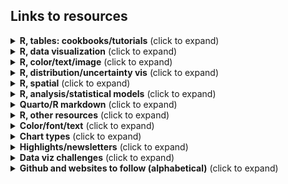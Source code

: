 ## Links to resources

<details>
  <summary><b>R, tables: cookbooks/tutorials</b> (click to expand)</summary>

<!-- toc -->

* [RStudio Community Table Gallery](https://www.rstudio.com/blog/rstudio-community-table-gallery/): lots of tables with #rstats code 
* [Winners of the 2022 Table Contest](https://posit.co/blog/winners-of-the-2022-table-contest/) post by Rich Iannone and Curtis Kephart
* [{gt}](https://gt.rstudio.com/), [{gtExtras}](https://jthomasmock.github.io/gtExtras/) packages
  * [Making Beautiful Tables with {gt}](https://www.youtube.com/watch?v=z0UGmMOxl-c) video by Richard Iannone, RStudio
  * [{gt} Intendo Game Data Project Walkthrough](https://www.youtube.com/watch?v=aPRVzk9pvno) video by Richard Iannone, RStudio
  * {gt} tables ([1](https://twitter.com/thomas_mock/status/1478485656552812549), [2](https://twitter.com/thomas_mock/status/1454213303065096200), [3](https://twitter.com/thomas_mock/status/1440352188102942721), [4](https://twitter.com/thomas_mock/status/1437792802495139852), [5](https://twitter.com/thomas_mock/status/1442541043019390982)) by Thomas Mock
  * {gt} tables using #TidyTuesday data | RStudio: [Digital Publications](https://twitter.com/riannone/status/1511387252903010305), [Crosswords](https://twitter.com/rstudio/status/1529138398849810432), [Eurovision](https://twitter.com/kierisi/status/1534204134215548928) by [Jesse Mostipak](https://twitter.com/kierisi/status/1512798946778886144) and Richard Iannone
  * [3MW (Spice up your tables)](https://alberts-newsletter.beehiiv.com/p/3mw-spice-up-tables), [3MW (Images, Icons and ggplots in tables)](https://alberts-newsletter.beehiiv.com/p/3mw-images-icons-ggplot-tables), [3MW (Arranging {gt} tables)](https://alberts-newsletter.beehiiv.com/p/arranging-gt-tables) and background color gradient [code](https://twitter.com/rappa753/status/1585345561980387328) by Albert Rapp
  * [Creating beautiful tables in R with {gt}](https://gt.albert-rapp.de/) book by Albert Rapp 
  * [Embedding custom HTML in gt tables](https://themockup.blog/posts/2020-10-31-embedding-custom-features-in-gt-tables/) by Tom Mock
  * [Getting started with {gt} tables](https://nrennie.rbind.io/blog/2022-04-21-getting-started-with-gt-tables/) by Nicola Rennie
  * [Riding tables with {gt} and {gtExtras} tutorial](https://bjnnowak.netlify.app/2021/10/04/r-beautiful-tables-with-gt-and-gtextras/) by Benjamin Nowak 
  *  RStudio table contest tutorial from [Kaustav Sen (2020)](https://rpubs.com/kaustav/table_contest_2020), [Jack Davison (2021)](https://rpubs.com/JackDavison/gt-openair) 
  * [The grammar of tables in python (pandas) and R (gt)](https://karbartolome.quarto.pub/the-grammar-of-tables/) by Karina Bartolomé 
* [{reactable}](https://glin.github.io/reactable/), [{reactablefmtr}](https://kcuilla.github.io/reactablefmtr/) packages
    * [{reactablefmtr} cookbook](https://kcuilla.github.io/reactablefmtr/articles/reactablefmtr_cookbook.html) by Kyle Cuilla
    * Data viz recreation ([1](https://twitter.com/kc_analytics/status/1563594941665665029), [2](https://twitter.com/kc_analytics/status/1564248716323725315)) using {reactablefmtr} by Kyle Cuilla
    * #TidyTuesday tables ([1](https://twitter.com/schmid_07/status/1480915022041788418), [2](https://twitter.com/schmid_07/status/1488596892242124800)) by Bill Schmid
    * #TidyTuesday Axios Harris Poll [table](https://twitter.com/geokaramanis/status/1532662340826583040) by Georgios Karamanis
    * [Using reactable in #TidyTuesday CHAT dataset - World Energy Production](https://jvelezmagic.com/blog/2022-07-23-tidituesday-2022-29/) by Jesús Vélez Santiago
    * [U.S. Gas Prices Visualized](https://github.com/kcuilla/USgasprices) by Kyle Cuilla ([Twitter thread on tables in tooltip](https://twitter.com/kc_analytics/status/1572261687419445248))
* [How to Make Beautiful Tables in R](https://rfortherestofus.com/2019/11/how-to-make-beautiful-tables-in-r/) by David Keyes 
* [Table built in {ggplot2}](https://twitter.com/tanya_shapiro/status/1571891744844972032), [ggplot part 2: sparklines](https://twitter.com/tanya_shapiro/status/1584616721251725312) and [#TidyTuesday FIFA World Cup table](https://twitter.com/tanya_shapiro/status/1598387029171228674) by Tanya Shapiro
  * [Recreation](https://twitter.com/rappa753/status/1586395447714717696/photo/1) of [Tanya Shapiro's ggplot table](https://twitter.com/tanya_shapiro/status/1584616721251725312) in {gt} by Albert Rapp 
* [Interactive Tooltip Tables](https://twitter.com/kc_analytics/status/1576256004638941185): how to add {gt}/{gtExtras} and {kableExtra} tables to {ggiraph} tooltips by Kyle Cuilla   

<!-- toc -->
 
<!-- tocstop -->
   
</details>      
    
<details>
  <summary><b>R, data visualization</b> (click to expand)</summary>

<!-- toc --> 
* Collection/list   
   * [R for Data Science (2e)](https://r4ds.hadley.nz/) written by Hadley Wickham, Mine Çetinkaya-Rundel, and Garrett Grolemund
   * [{ggplot2} extensions](https://exts.ggplot2.tidyverse.org/gallery/)  
   * [Awesome ggplot2](https://github.com/erikgahner/awesome-ggplot2) A curated list of awesome ggplot2 tutorials, packages.. by Erik Gahner Larsen @erikgahner
   * [Graphic Design with #ggplot2](https://twitter.com/CedScherer/status/1559989331644882944) and [Collection of ggplot2 tutorials](https://twitter.com/CedScherer/status/1441126976870252548?s=20) by Cédric Scherer
   * List of R resources [thread](https://twitter.com/rappa753/status/1623713353754644480) by Albert Rapp 
   * [The R Graph Gallery](https://r-graph-gallery.com/) and [dataviz-inspiration.com](https://www.dataviz-inspiration.com/) by Yan Holtz ([introductory thread](https://twitter.com/R_Graph_Gallery/status/1610265460469006337) and [resources thread](https://twitter.com/R_Graph_Gallery/status/1613201849590366212))
   * [@WeAreRLadies](https://twitter.com/WeAreRLadies)'s [Tips/ideas/analysis](https://github.com/emitanaka/wearerladies) 
   * [@WeAreRLadies](https://twitter.com/WeAreRLadies): data visualisations and "enhanced" reproducible outputs posts [Day 1](https://twitter.com/WeAreRLadies/status/1597355466329292800), [Day 2](https://twitter.com/WeAreRLadies/status/1597692873612328968), [Day 3](https://twitter.com/WeAreRLadies/status/1598087858644025345), [Day 4](https://twitter.com/WeAreRLadies/status/1598442597630021634), [Day 5](https://twitter.com/WeAreRLadies/status/1598695390580248576) and [Day 6](https://twitter.com/WeAreRLadies/status/1599095497196707841) by Cara Thompson 
  * [Anything Is Plotsible](https://github.com/tashapiro/anything-is-plotsible) materials and resources by Tanya Shapiro and R-Ladies Abuja
* Tutorials/tips       
   * [A Quick How-To On Labelling Bar Graphs In Ggplot2](https://www.cedricscherer.com/2021/07/05/a-quick-how-to-on-labelling-bar-graphs-in-ggplot2/) by Cédric Scherer   
   * [Art from code](https://art-from-code.netlify.app/) by Danielle Navarro, generative art workshop notes from #RStudioConf2022 
   * [Bullet Chart Variants in R](https://themockup.blog/posts/2020-11-29-bullet-chart-variants-in-r/index.html#create-a-legend) by Thomas Mock 
   * [Bullet chart in ggplot](https://twitter.com/tanya_shapiro/status/1628804725675069440) by Tanya Shapiro
   * [Connected scatterplot with two corresponding line charts](https://twitter.com/rappa753/status/1616512082954039296) code by Albert Rapp
   * [Cool Word Clouds in R](https://spencerschien.info/post/data_viz_how_to/dense_word_clouds/) by Spencer Schien
   * [Create an Extended Dumbbell Plot in R with ggplot2](https://toebr.github.io/ggplot2_extended_dumbbell_plot_tutorial/) by Tobias Stalder
   * [Create an interactive graph with the {ggiraph} package](https://bjnnowak.netlify.app/2022/01/07/r-who-grows-what/) by Benjamin Nowak  
   * [Creating and using custom ggplot2 themes](https://themockup.blog/posts/2020-12-26-creating-and-using-custom-ggplot2-themes/) by Thomas Mock
   * [Creating flowcharts with {ggplot2}](https://nrennie.rbind.io/blog/2022-06-06-creating-flowcharts-with-ggplot2/) by Nicola Rennie
   * [Creating interactive visualizations with {ggiraph} (with or without Shiny)](https://albert-rapp.de/posts/ggplot2-tips/17_ggiraph/17_ggiraph.html) by Albert Rapp 
   * [Creating “Super” Radar Plots with ggplot2](https://rpubs.com/tshapiro/super-radar-plots) by Tanya Shapiro 
   * [Curvy arrows in #Rstats plots](https://twitter.com/jschwabish/status/1613175754728022017) thread by Jon Schwabish
   * [Designing #TidyTuesday visualisations for mobile (with Quarto)](https://nrennie.rbind.io/blog/2022-08-16-designing-tidytuesday-visualisations-for-mobile-with-quarto/) by Nicola Rennie 
   * [Easily create sector and series of circles charts using Cartesian coordinates and ggplot2 with {ggtricks}](https://www.abdoulblog.com/posts/2023-05-31_ggtricks-intro/) by Abdoul ISSA BIDA
   * [Efficiency and Consistency: Automate Subset Graphics with ggplot2 and purrr](https://www.cedricscherer.com/2023/07/05/efficiency-and-consistency-automate-subset-graphics-with-ggplot2-and-purrr/) by Cédric Scherer
   * (Even More) Exciting Data Visualizations with ggplot2 Extensions [Slides](https://z3tt.github.io/exciting-extensions/slides.html#/title-slide) by Cédric Scherer
   * [Exploring other ggplot2 geoms](https://ivelasq.rbind.io/blog/other-geoms/) by Isabella Velásquez
   * [ggplot Wizardry Hands-On](https://www.google.com/search?q=ggplot+wizardry&oq=ggplot+wizar&aqs=chrome.1.69i57j0i512.3869j0j4&sourceid=chrome&ie=UTF-8) by Cédric Scherer     
   * [Horror Movies](https://github.com/tashapiro/horror-movies) ggplot2 workshop by Tanya Shapiro ([tweet](https://twitter.com/tanya_shapiro/status/1580638749687676930))
   * [How to recreate Pew opinion graphs with ggplot2 in R](https://rforpoliticalscience.com/2022/06/02/recreate-pew-opinion-graphs-with-ggplot-in-r/) by R for Political Science 
   * [Increasing the Flexibility and Robustness of Plots in ggplot2](https://meghan.rbind.io/blog/plot-robustness/) by Meghan Hall
   * [Jazz up your ggplots!](https://waterdata.usgs.gov/blog/ggplot-jazz/) by USGS Data Science 
   * [Line chart with small multiple](https://r-graph-gallery.com/web-line-chart-small-multiple-all-group-greyed-out.html) by Gilbert Fontana on R Graph Gallery
   * [My favorite ggplot2 packages with examples](https://jkunst.com/blog/posts/2023-07-10-my-favorite-ggplot2-packages-with-examples/#ggfittext) by Joshua Kunst Fuentes
   * [Ordering fill colour and removing white space](https://twitter.com/cararthompson/status/1600852528056471554) in waffle::geom_waffle by Cara Thompson
   * [Storytelling in ggplot using rounded rectangles](https://albert-rapp.de/posts/ggplot2-tips/11_rounded_rectangles/11_rounded_rectangles.html) by Albert Rapp 
   * [Variations on a ggtheme: Applying a unifying aesthetic to your plots](https://www.cararthompson.com/talks/nhsr2022-ggplot-themes/) by Cara Thompson
* Facets/legends/axes
  * [Aligning Your Axes](https://rfortherestofus.com/2022/07/align-axes/) by Cara Thompson 
  * [Combining inset plots with facets using ggplot](https://clarewest.github.io/blog/post/2019-08-27-combining-inset-plots-with-facets-using-ggplot/) by Clare West
  * [coord_cartesian() with a combination of ylim and clip = "off"](https://twitter.com/_ansgar/status/1573599564258545664) by Ansgar Wolsing @_ansgar 
  * [Customize the axis scales for individual ggplot facets](https://genchanghsu.github.io/ggGallery/posts/2021-09-11-post-7-customize-the-axis-scales-for-individual-facets/) by Gen-Chang Hsu 
  * [Expansion for discrete scale](https://github.com/ch-bu/ggplot2-fundamentals/blob/main/cheatsheets/09_ggplot2_fundamentals_cheatsheet_expansion_discrete.pdf) by Christian Burkhart  
  * [Hybrid map: Chloropleth X Time series](https://bjnnowak.netlify.app/2021/09/28/r-hybrid-map-chlorpleth-x-time-series/) by Benjamin Nowak 
  * [Reordering and facetting for ggplot2](https://juliasilge.com/blog/reorder-within/) using reorder_within() by Julia Silge
  * Facets with connecting lines [graphic](https://twitter.com/issa_madjid/status/1577401265050353666/photo/1) by Abdoul Madjid
  * [Changing Glyph in legend in ggplot2](https://www.emilhvitfeldt.com/post/changing-glyph-in-ggplot2/) by Emil Hvitfeldt
  * @FilmicAesthetic's [Collection of ggplot2 legend key shapes](https://twitter.com/FilmicAesthetic/status/1537535639100567555)
  * [Long color bar](https://twitter.com/rappa753/status/1610667515381702657) legend in ggplot2 by Albert Rapp
* Recreations
  * [Recreate - Sankey flow chart](https://www.emilhvitfeldt.com/post/2018-03-20-recreate-sankey-flow-chart/) by Emil Hvitfeldt
  * [Recreating the New York Times COVID-19 Spiral Graph](https://bydata.github.io/nyt-corona-spiral-chart/) by Ansgar Wolsing
  * [Starting 2022 Off With A Fairly Complex {ggplot2} Recreation Plot](https://rud.is/b/2022/01/04/starting-2022-off-with-a-fairly-complex-ggplot2-recreation-plot/) by Bob Rudis
  * [NYTimes map recreation](https://twitter.com/tanya_shapiro/status/1546520567980892160) by Tanya Shapiro
  * [Leo line chart](https://twitter.com/tanya_shapiro/status/1565029412428562433) by Tanya Shapiro
  * [Leo line chart with gradient](https://twitter.com/kustav_sen/status/1565256414381355008) by Kaustav Sen
  * [The Economist's lollipop chart in ggplot](https://twitter.com/tanya_shapiro/status/1634214864435462146) by Tanya Shapiro
  * [Creating a cracked egg plot using {ggplot2} in R](https://nrennie.rbind.io/blog/cracked-egg-plot-ggplot2/) by Nicola Rennie
 <!-- toc -->
 
<!-- tocstop -->
</details> 

<details>
  <summary><b>R, color/text/image</b> (click to expand)</summary>

<!-- toc --> 
* Color
  * [Beautifully Annotated: Enhancing your ggplots with Text](https://www.cararthompson.com/talks/rl-cambridge-beautifully-annotated/) by Cara Thompson and R-Ladies Cambridge
  * [Center continuous palettes in ggplot2](https://www.emilhvitfeldt.com/post/2019-05-21-center-continuous-palettes-in-ggplot2/) by Emil Hvitfeldt
  * [Comprehensive list of color palettes in r](https://github.com/EmilHvitfeldt/r-color-palettes) by Emil Hvitfeldt
  * [Custom colour palettes for {ggplot2}](https://www.jumpingrivers.com/blog/custom-colour-palettes-for-ggplot2/) by Nicola Rennie
  * [Custom colour scales for {ggplot2}](https://nrennie.rbind.io/talks/rladies-cambridge-ggplot2-colours/) slides by Nicola Rennie in RLadies
  * [How to use multiple colour scales in ggplot with {ggnewscale}](https://gradientdescending.com/how-to-use-multiple-color-scales-in-ggplot-with-ggnewscale/) by Dan Oehm
  * [Palatable Palettes: Five tips for creating and applying bespoke colour schemes](https://www.cararthompson.com/talks/nhsr2022-palatable-palettes/) by Cara Thompson
  * [Plot RGB satellite imagery in true-color with ggplot2 in R](https://medium.com/@tobias.stalder.geo/plot-rgb-satellite-imagery-in-true-color-with-ggplot2-in-r-10bdb0e4dd1f) by Tobias Stalder
  * [Use prismatic with after_scale() for finer control of colors in ggplot2](https://www.emilhvitfeldt.com/post/2020-03-06-use-prismatic-with-after_scale-for-finer-control-of-colors-in-ggplot2/) by Emil Hvitfeldt
* Text  
  * [{geomtextpath}](https://github.com/AllanCameron/geomtextpath) R package by Allan Cameron for writing text on a path in ggplot2, [example](https://twitter.com/rappa753/status/1610305082679234562) from Albert Rapp
  * [{gradienttext}](https://github.com/samiaab1990/gradienttext) R package by Samia for creating gradient text labels on ggplot graphs
  * [Alt Text in R: Plots, Reports, and Shiny](https://www.jumpingrivers.com/blog/accessibility-alt-text-in-r/) by Nicola Rennie in Jumping Rivers
  * [Easy to read text with ggfx::with_outer_glow()](https://twitter.com/cararthompson/status/1611389044847697920) thread by Cara Thompson
  * [How to use Fonts and Icons in ggplot](https://albert-rapp.de/posts/ggplot2-tips/08_fonts_and_icons/08_fonts_and_icons.html) Albert Rapp
  * Level Up Your Labels: Tips and Tricks for Annotating Plots [poster](https://www.cararthompson.com/talks/user2022) and [Twitter thread](https://twitter.com/cararthompson/status/1539662527499337728) by Cara Thompson 
  * [Quick and easy ways to deal with long labels in ggplot2](https://www.andrewheiss.com/blog/2022/06/23/long-labels-ggplot/) by Andrew Heiss
  * [Text customization with {ggplot2}](https://bjnnowak.netlify.app/2021/09/05/r-changing-plot-fonts/) by Benjamin Nowak 
  * [Understanding text size and resolution in ggplot2](https://www.christophenicault.com/post/understand_size_dimension_ggplot2/) by Christophe Nicault
  * Materials on annotations and color ([1](https://www.cararthompson.com/talks/colour-and-annotations/), [2](https://twitter.com/cararthompson/status/1588905430092517377), [3](https://www.cararthompson.com/talks/rmedicine2023-workshop/)) by Cara Thompson
* Image
  * [Add a semi-transparent overlay to an image with {magick}](https://themockup.blog/posts/2022-06-22-magick-overlay/) by Tom Mock 
  * Crop images to circles: [cropcircles package](https://twitter.com/danoehm/status/1568900056421650433) by Dan Ohm; [Thread](https://twitter.com/tanya_shapiro/status/1547238091781455875) on circle crop images by Tanya Shapiro 
  * [Plotting Points as Images in ggplot](https://themockup.blog/posts/2020-10-11-embedding-images-in-ggplot/) by Thomas Mock 
  * [Relative coordinates or NPC in ggplot2](https://www.christophenicault.com/post/npc_ggplot2/) by Christophe Nicault   
  * [Using thumbnails in ggplot2](https://twitter.com/quite_grey/status/1486294048151326726) by not quite my grey @quite_grey  
  * [Documented approach](https://twitter.com/dickie_roper) to recreating images/photos on continous spirals (or other shapes) in #rstats with #ggplot2 by Chris @dickie_roper  

 <!-- toc -->
 
<!-- tocstop -->
</details> 

<details>
  <summary><b>R, distribution/uncertainty vis</b> (click to expand)</summary>

<!-- toc --> 
* Distributions 
  * [{ggdist}](https://github.com/mjskay/ggdist) R package and [articles](https://mjskay.github.io/ggdist/index.html) by Matthew Kay, {ggdist} [3.2.0](https://mjskay.github.io/ggdist/news/index.html#ggdist-320) highlights Twitter [thread](https://twitter.com/mjskay/status/1549570149497323520)
  * [ggdist: Make a Raincloud Plot to Visualize Distribution in ggplot2](https://www.r-bloggers.com/2021/07/ggdist-make-a-raincloud-plot-to-visualize-distribution-in-ggplot2/) by Business Science in R bloggers  
  * {gghalves} [vignette](https://erocoar.github.io/gghalves/) by Frederik Tiedemann
  * Beeswarm chart with circle packing in [Bee Swarm Charts in R](https://aryntoombs.github.io/tutorials/beeswarm.html) by Aryn Toombs (h/t [@geokaramanis](https://twitter.com/geokaramanis/status/1665379431651717125))
  * [Beyond Bar and Box Plots](https://z3tt.github.io/beyond-bar-and-box-plots/) by Cédric Scherer
  * Nicola Rennie's [twitter post](https://twitter.com/nrennie35/status/1514996175753125888) for #30DayChartChallenge #Day15 
  * [Visualising distributions with raincloud plots (and how to create them with ggplot2)](https://www.cedricscherer.com/2021/06/06/visualizing-distributions-with-raincloud-plots-and-how-to-create-them-with-ggplot2/) by Cédric Scherer
  * [Visualizing distributions and uncertainty using ggdist](https://www.mjskay.com/presentations/rstudio-conf-2022-talk.pdf) slides by Matthew Kay from #rstudioconf2022
* Uncertainty 
  * [16 Visualizing uncertainty](https://clauswilke.com/dataviz/visualizing-uncertainty.html) in [Fundamentals of Data Visualization book by Claus O. Wilke](https://clauswilke.com/dataviz/)
  * A biased tour of uncertainty visualization zoo by Matthew Kay ([slides](https://www.mjskay.com/presentations/tapestry2018-uncertainty.pdf), [YT video](https://www.youtube.com/watch?v=E1kSnWvqCw0&t=1780s))
  * Tidydata and Bayesian analysis making uncertainty visualization fun by Matthew Kay ([slides](https://www.mjskay.com/presentations/openvisconf2018-bayes-uncertainty-2.pdf), [YT video](https://www.youtube.com/watch?v=vqzO-9LSoG4&t=2s))
  * [Uncertainty Examples](https://github.com/mjskay/uncertainty-examples) by Matthew Kay 
  * [Visualizing the Uncertainty in Data](https://flowingdata.com/2018/01/08/visualizing-the-uncertainty-in-data/) by Nathan Yau @flowingdata
 <!-- toc -->
 
<!-- tocstop -->
</details>   

<details>
  <summary><b>R, spatial</b> (click to expand)</summary>

<!-- toc --> 
  * [A curated list](https://github.com/marcosci/awesome-rayshader-rayrender) of awesome rayshader and rayrender resources and shiny things by Marco Sciaini @shinysci 
  * [A shaded relief map in a tweet](https://twitter.com/researchremora/status/1576640047180181504) by flotsam @researchremora
  * [A US map in a tweet](https://twitter.com/kyle_e_walker/status/1576232908968558593) by Kyle Walker @kyle_e_walker
  * [Bertin R Package](https://twitter.com/BjnNowak/status/1660605200137175042): easily transform choropleth maps into valued points by Benjamin Nowak
  * [Create spatial square/hexagon grids and count points inside in R with sf](https://urbandatapalette.com/post/2021-08-tessellation-sf/) by Kenneth Wong
  * [Creating High-Quality 3D Visuals with Rayshader](https://spencerschien.info/post/data_viz_how_to/high_quality_rayshader_visuals/) by Spencer Schien
  * [Customized Dorling cartogram with R](https://r-graph-gallery.com/web-dorling-cartogram-with-R.html) by Benjamin Nowak
  * [Explore the hidden secrets of urban layouts with #rstats](https://twitter.com/shinysci/status/1656284290198433792) ([gist](https://gist.github.com/marcosci/2a26e936c007e58493bf5fc8a2c25209)) by Marco Sciaini @shinysci
  * [Geocomputation with R’s guide to reproducible spatial data analysis](https://twitter.com/jakub_nowosad/status/1587106672383762434) by Jakub Nowosad
  * [geocompx](https://geocompx.org/): home for all of our resources on reproducible geographic data analysis, modeling, and visualization with open source software
  * [Geographic Data Science with R: Visualizing and Analyzing Environmental Change](https://bookdown.org/mcwimberly/gdswr-book/) by Michael C. Wimberly
  * [Group-wise spatial data analysis](https://twitter.com/kyle_e_walker/status/1559568087942172673) thread by Kyle Walker @kyle_e_walker
  * ["Hot-spot" analysis: find patterns and areas of focus in complicated spatial datasets](https://twitter.com/kyle_e_walker/status/1703839457672077742) by Kyle Walker @kyle_e_walker
  * [Inverse-distance weighted smoothing](https://twitter.com/nrennie35/status/1612740418206306310) dataviz and thread by Nicola Rennie
  * [Lego Choropleth map with R](https://r-graph-gallery.com/web-choropleth-map-lego-style.html) by Benjamin Nowak
  * [Making crisp spike maps with R](https://www.youtube.com/watch?v=qTDf5VVnjMM) by Milos Popovic
  * [Map making with R](https://twitter.com/BjnNowak/status/1729843967758409965) by Benjamin Nowak
  * [Making maps with R](https://www.paulamoraga.com/tutorial-maps/) by Paula Moraga, KAUST 
  * [Manipulating Simple Feature Geometries](https://r-spatial.github.io/sf/articles/sf3.html#affine-transformations) by Edzer Pebesma
  * [Map Africa using OSM data in R](https://twitter.com/milos_agathon/status/1588565316648329217) by Milos Popovic
  * [Map city expandsion in R](https://twitter.com/milos_agathon/status/1648809318026813442) by Milos Popovic
  * [Mapping isochrones in {ggplot2}](https://jamiehudson.netlify.app/post/) by Jamie Hudson 
  * [Mapping OSM and satellite data with terra in R](https://milospopovic.net/mapping-raster-files-with-terra-in-r/) by Milos Popovic
  * Mix and match regular geoms with `geom_sf()` [thread](https://twitter.com/ClausWilke/status/1275938314055561216) by Claus Wilke @ClausWilke
  * [Pattern-based spatial analysis with {motif}](https://twitter.com/jakub_nowosad/status/1575105118311047168) by Jakub Nowosad
  * [R packages for visualising spatial data](https://nrennie.rbind.io/blog/2022-12-17-r-packages-for-visualising-spatial-data/) by Nicola Rennie
  * [Route finding (sfnetwork vignettes)](https://twitter.com/quite_grey/status/1411785842520203266) by not quite my grey @quite_grey
  * [Using affine transformations](https://twitter.com/long39ng/status/1689990625104420864) by Long Nguyen
  * [Short tutorial on how to create small spatial multiples with #rstats](https://twitter.com/shinysci/status/1541119104395780096) by Marco Sciaini @shinysci  
  * [Spatial Data Sources in R](https://ecodynizw.github.io/posts/r-spatial-data/) by Cédric Scherer on Ecological Dynamics
  * [Spatial resampling for #TidyTuesday and the #30DayMapChallenge](https://www.google.com/url?sa=t&rct=j&q=&esrc=s&source=web&cd=&cad=rja&uact=8&ved=2ahUKEwjBwqzRo8P6AhUIxhoKHfULAtYQFnoECAwQAQ&url=https%3A%2F%2Fjuliasilge.com%2Fblog%2Fmap-challenge%2F&usg=AOvVaw3Tu9w1J9rjPcCLrnDCZ3Cd) by Julia Silge
  * [State of tmap 2023 workshop .Rmd](https://github.com/r-tmap/state-of-tmap-2023/blob/main/tmap_workshop.md) https://github.com/r-tmap/state-of-tmap-2023/blob/main/tmap_workshop.md by Jakub Nowosad
  * [Rayshader Portraits](https://github.com/Pecners/rayshader_portraits) repo by Spencer Schien @MrPecners
  * [Recordings of #geospatial tutorials from the OpenGeoHub Summer School 2022](https://github.com/Nowosad/OGH_summer_school_2022) by Jakub Nowosad 
  * [An Introduction to GIS](https://bjnnowak.github.io/gis/) by Benjamin Nowak
 <!-- toc -->
 
<!-- tocstop -->
</details>  

<details>
  <summary><b>R, analysis/statistical models</b> (click to expand)</summary>
<!-- toc --> 

* Analysis
  * [Analysis of the voting patterns with widyr](https://twitter.com/juliasilge/status/1532862734487785474) by Julia Silge
  * [JABSTB: Statistical Design and Analysis of Experiments with R](https://tjmurphy.github.io/jabstb/) by TJ Murphy PhD
  * [Network analysis with {tidygraph}](https://bjnnowak.netlify.app/2021/09/30/r-network-analysis-with-tidygraph/) by Benjamin Nowak 
  * [PCA with tidyverse](https://bjnnowak.netlify.app/2021/09/15/r-pca-with-tidyverse/) by Benjamin Nowak
  * [R vs Python — Live Stream Analysis](https://amitlevinson.com/blog/r-and-python/) by Amit Grinson @Amit_Levinson 
  * [Using functional analysis to model air pollution data in R](https://nrennie.rbind.io/blog/2022-11-14-using-functional-analysis-to-model-air-pollution-data-in-r/) by Nicola Rennie
  * [Good Coding Practices for Data Analysts](https://www.heatherturner.net/talks/nhs-r2022/#1) by Heather Turner @HeathrTurnr
  * [Four simple ways to integrate your data dictionary into your data cleaning process](https://cghlewis.com/blog/dict_clean/) by Crystal Lewis 
  * [Optimal number of clusters in cluster analysis: methods & R packages](https://twitter.com/selcukorkmaz/status/1650501705920921602) Twitter thread by @selcukorkmaz
* Statistical models/tidymodels
  * [Tidy Modeling with R](https://www.tmwr.org/) book by Max Kuhn and Julia Silge 
  * [Julia Silge's blog](https://juliasilge.com/blog/) demonstrating how to use the tidymodels packages with #TidyTuesday data
  * [Machine learning with tidymodels] slides by Julia Silge, Max Kuhn, and David Robinson, from #rstudioconf2022  
  * [ISLR tidymodels labs](https://emilhvitfeldt.github.io/ISLR-tidymodels-labs/index.html) by Emil Hvitfeldt
  * [Fitting many statistical models at once using dplyr](https://cameronpatrick.com/post/2023/06/dplyr-fitting-multiple-models-at-once/) by Cameron Patrick    
<!-- tocstop -->
</details>   
  
<details>
  <summary><b>Quarto/R markdown</b> (click to expand)</summary>
<!-- toc --> 
  
* Quarto
  * [Awesome Quarto](https://github.com/mcanouil/awesome-quarto): list of Quarto resources by Mickaël Canouil @MickaelCanouil
  * [A Quarto tip a day](https://mine-cetinkaya-rundel.github.io/quarto-tip-a-day/) ([@quarto_pub](https://twitter.com/quarto_pub)) by Mine Çetinkaya-Rundel
  * [Getting Started with Quarto](https://twitter.com/thomas_mock/status/1552611174587535360) workshop full materials by Tom Mock from #rstudioconf2022 
    * Welcome to Quarto Workshop! 2 hour webinar [video](https://www.youtube.com/watch?v=yvi5uXQMvu4) and [slides](https://jthomasmock.github.io/quarto-2hr-webinar/) by  Tom Mock, RStudio
  * [Quarto for the curious](https://thomasmock.quarto.pub/quarto-curious/#/TitleSlide) slides by Tom Mock, from Day 1 of #rstudioconf2022 
  * [Hello Quarto: Share + Collaborate + Teach + Reimagine](https://mine-cetinkaya-rundel.github.io/quarto-tip-a-day/posts/31-hello-quarto/) by Mine Çetinkaya-Rundel and Julia Stewart Lowndes, from Day 2 of #rstudioconf2022 
  * [Creating a blog with Quarto in 10 steps](https://beamilz.com/posts/2022-06-05-creating-a-blog-with-quarto/) by Beatriz Milz
  * [.qmd using python, R and Observable](https://twitter.com/hrbrmstr/status/1553043936482136065) by boB Rudis @hrbrmstr
  * [Making Slides in Quarto with reveal.js](https://meghan.rbind.io/blog/quarto-slides/) by Meghan Hall
  * [ObservableHQ JavaScript Choropleth With Data From R](https://twitter.com/hrbrmstr/status/1556308005225897984) by boB Rudis @hrbrmstr
  * [How to use Quarto for Parameterized Reporting](https://www.mm218.dev/posts/2022-08-04-how-to-use-quarto-for-parameterized-reporting/) by Mike Mahoney
  * [Quarto/RMarkdown - What’s Different?](https://twitter.com/tladeras/status/1583453425366634496) slides by Ted Laderas
  * [Intro to Quarto](https://twitter.com/ivelasq3/status/1586012119337553920) by Isabella Velásquez
  * [Searchable table of various useful Quarto tips I've collected from around the Web/social media](https://apps.machlis.com/shiny/quartotips/) by Sharon Machlis
  * [Combining R and Python with {reticulate} and Quarto](https://nrennie.rbind.io/blog/combining-r-and-python-with-reticulate-and-quarto/) by Nicola Rennie
* R Markdown
  * [Automating Sentences with R](https://twitter.com/cararthompson/status/1577623068419141632) by Cara Thompson
  * [RMarkdown for Reproducible Reporting](https://twitter.com/thomas_mock/status/1519405395177086983) by Tom Mock 
  * R Markdown Lesser-Known Tips & Tricks [#1](https://www.rstudio.com/blog/r-markdown-tips-tricks-1-rstudio-ide/), [#2](https://www.rstudio.com/blog/r-markdown-tips-tricks-2-cleaning-up-your-code/), [#3](https://www.rstudio.com/blog/r-markdown-tips-and-tricks-3-time-savers/) on [RStudio Blog](https://www.rstudio.com/blog/) by Brendan Cullen, Alison Hill and Isabella Velásquez
  * Beautiful examples of parameterized reports [thread](https://twitter.com/lisalendway/status/1579482172356202496) by Lisa Lendway
  * [11 tricks to level up your rmarkdown documents](https://eliocamp.github.io/codigo-r/en/2023/04/knitr-rmarkdown-tricks/) by Elio Campitelli  
<!-- tocstop -->
</details>   

<details>
  <summary><b>R, other resources</b> (click to expand)</summary>

<!-- toc -->  

* Code/functions
  * [Collection of functions used to wrangle data](https://github.com/Cghlewis/data-wrangling-functions/wiki) by Crystal Lewis
  * [Sharing nice code with addins and IDE tools](https://luisdva.github.io/rstats/cleaner-code/) by Luis D. Verde Arregoitia 
  * [Slides on redundant coding](https://twitter.com/ClausWilke/status/1382451822053314562) by Claus Wilke 
  * Tom Mock's [script](https://twitter.com/thomas_mock/status/1531318119016370177) to get all the functions in a #RStats package and their arguments 
  * Script to count [fonts used](https://twitter.com/geokaramanis/status/1606556048592191488) and [geoms](https://twitter.com/geokaramanis/status/1608069528197517314) by Georgios Karamanis 
  * [Helper function](https://twitter.com/tanya_shapiro/status/1610648262423330816) for writing captions with Font Awesome Brand icons by @tanya_shapiro
  * [Creating template files with R](https://nrennie.rbind.io/blog/script-templates-r/) by Nicola Rennie
* Scraping 
  * [Web scraping with {rvest}](https://bjnnowak.netlify.app/2022/01/07/r-who-grows-what/) by Benjamin Nowak 
  * [Web scraping tutorial in R](https://rpubs.com/haleyepperlyfox/916671) from interactive maps using R and rvest package by Haley Epperly
  * [@shinysci's thread](https://twitter.com/shinysci/status/1541831867388858368) on how to use rstats in GitHub actions to scrape and store data online and then process it ... the rspatial way
  * [Scraping London Marathon data with {rvest}](https://nrennie.rbind.io/blog/web-scraping-rvest-london-marathon/) by Nicola Rennie
* R and Github  
  * [Automating Workflows with GitHub Actions](https://twitter.com/kc_analytics/status/1579861313186304000) by Kyle Cuilla 
  * [Deploy Flexdashboard on Github Pages with Github Actions and Docker](https://twitter.com/Rami_Krispin/status/1572570809058885633) by Rami Krispin
  * Github and RStudio: [GitHub - The Perks of Collaboration and Version Control](https://twitter.com/cosima_meyer/status/1572456682017652742) by Cosima Meyer
  * [How to Use GitHub Actions with R to Run Code Automatically](https://rfortherestofus.com/2023/05/github-actions/) by David on R for the Rest of Us
* [Setting up macOS as an R data science rig in 2023](https://ivelasq.rbind.io/blog/macos-rig/) by Isabella Velásquez  
* Some good practices for research with R [slides](https://www.good-practices.etiennebacher.com/#/title-slide) by Etienne Bacher (h/t Albert Rapp) 
* [A big list of data journalism tools and resources](https://www.databites.co.za/post/60/a-big-list-of-data-journalism-tools-and-resources) by  @alastairotter on The Outlier Data Bites
* [Data wrangling essentials: comparisons in JavaScript, Python, SQL, R, and Excel](https://observablehq.com/@observablehq/data-wrangling-translations) by Allison Horst and Paul Buffa
* [Learning Julia with #TidyTuesday and Tidier.jl](https://nrennie.rbind.io/blog/learning-julia-with-tidytuesday-tidier/) by Nicola Rennie  


 <!-- toc -->
 
<!-- tocstop -->
</details>        

<details>
  <summary><b>Color/font/text</b> (click to expand)</summary>

<!-- toc -->
* Lisa Charlotte Muth's posts on [Datawrapper Blog](https://blog.datawrapper.de/)
  * [An alternative to pink & blue: Colors for gender data](https://blog.datawrapper.de/gendercolor/)
  * [How to pick more beautiful colors for your data visualizations](https://blog.datawrapper.de/beautifulcolors/)
  * [A detailed guide to colors in data vis style guides](https://blog.datawrapper.de/colors-for-data-vis-style-guides/)
  * [What background color should your data vis have?](https://blog.datawrapper.de/background-color-of-data-visualizations/)
  * [When to use sequential and when to use diverging color scales](https://blog.datawrapper.de/diverging-vs-sequential-color-scales/)
  * [Which fonts to use for your charts and tables](https://blog.datawrapper.de/fonts-for-data-visualization/)
  * [What to consider when using text in data visualizations](https://blog.datawrapper.de/text-in-data-visualizations/)
  * [Emphasize what you want readers to see with color](https://blog.datawrapper.de/emphasize-with-color-in-data-visualizations/)
* [List of 20 Simple, Distinct Colors](https://sashamaps.net/docs/resources/20-colors/) by Sasha Trubetskoy (h/t [Georgios Karamanis](https://twitter.com/geokaramanis))
* [Creating a Design System to Prevent Problematic Colour Pairings](https://nightingaledvs.com/data-journalism-colour-accessibility/?mc_cid=c4e145c304&mc_eid=200a21361c) by Ben Willers on [Nightingale](https://nightingaledvs.com/)
* [The misuse of colour in science communication](https://www.nature.com/articles/s41467-020-19160-7) (Crameri et al., 2020) (h/t [Benjamin Nowak](https://twitter.com/BjnNowak/status/1638915678035120128))
* [Very Peri Pantone 2022 Divergence for Data Visualization](https://nightingaledvs.com/very-peri-pantone-2022-divergence-for-data-visualization/) by Theresa-Marie Rhyne 
* [Visualizing with Text – examples from the wild](https://richardbrath.wordpress.com/2022/12/31/visualizing-with-text-examples-from-the-wild/) by Richard Brath  
<!-- toc -->
 
<!-- tocstop -->
</details> 

<details>
  <summary><b>Chart types</b> (click to expand)</summary>

<!-- toc -->  

* [Charts that work: FT visual vocabulary guide](https://www.ft.com/content/c7bb24c9-964d-479f-ba24-03a2b2df6e85)
* [Chart Suggestions - A Thought-Starter](https://extremepresentation.typepad.com/files/chart-chooser-2020.pdf) by Andrew Abela shared by [30DayChartChallenge](https://github.com/dominicroye/30DayChartChallenge_Edition2022)  
* [DataVizProject](https://datavizproject.com/)  
* [FlowingData: Chart Types](https://flowingdata.com/chart-types/) 
* [From Data to Viz](https://www.data-to-viz.com/)
* [PolicyViz: The Graphic Continuum](https://policyviz.com/2014/11/11/graphic-continuum-desktop-version/)    
* [Storytelling with Data Chart Guide](https://www.storytellingwithdata.com/chart-guide)
* [The Data Visualisation Catalogue](https://datavizcatalogue.com/index.html)
* [100.datavizproject.com](https://t.co/Ktn8Lyr80t): A single, simple dataset visualized 100 ways  

 <!-- toc -->
 
<!-- tocstop -->  
</details>  

<details>
  <summary><b>Highlights/newsletters</b> (click to expand)</summary>

<!-- toc -->  

* [The list of 2022 visualization lists](https://www.maartenlambrechts.com/2023/01/02/the-list-of-2022-visualization-lists.html): version 2022 with links to 2015-2021, by Maarten Lambrechts
* [Datawrapper Data Vis Dispatch](https://blog.datawrapper.de/category/data-vis-dispatch/): weekly, data visualizations from newsrooms and other organizations all over the world
* [R Weekly](https://rweekly.org/): Weekly updates on R tutorials, R resources, blog posts...  
* [The Moksha Roundup](https://mokshadata.studio/roundup/): weekly round up of data visualization/design/visual storytelling
* [AnyChart DataViz Weekly](https://www.anychart.com/blog/category/data-visualization-weekly/): weekly collection of Interesting Charts & Maps 
* [Navigating The Dataverse By ANNAPURANI VAIDYANATHAN](https://www.getrevue.co/profile/NavigatingTheDataverse): fortnightly newsletter on data-related news, deets on events, social media profiles to follow, real-time data to visualize, resource guides and more  
* [Albert's Newsletter](https://alberts-newsletter.beehiiv.com/): biweekly newsletter about DataViz, Shiny and Stats/Machine Learning by Albert Rapp 
* [Dataviz Universe](https://datavizuniverse.substack.com/) by Yan Holtz

 <!-- toc -->
 
<!-- tocstop -->
</details> 

<details>
  <summary><b>Data viz challenges</b> (click to expand)</summary>
   
 <!-- toc -->
   * [30DayChartChallenge 2022](https://github.com/dominicroye/30DayChartChallenge_Edition2022) ([website](https://30daychartchallenge.org/twentytwo/))
   * [30DayMapChallenge](https://github.com/tjukanovt/30DayMapChallenge) ([website](https://30daymapchallenge.com/))
   * [Map Prompt Monday](https://github.com/MapPromptMonday)
   * [TidyTuesday](https://github.com/rfordatascience/tidytuesday) weekly social data project in R from R4DS Online Learning Community
   * Collection/posts:  
      * [30DayChartChallenge 2021: rstats edition](https://github.com/dominicroye/rstats-chart-challenge-2021)
      * 30DayMapChallenge 2022 [rstats map gallery](https://david.frigge.nz/3RDayMapChallenge/maps.html) by David Friggens
      * [#30DayChartChallenge book](https://debruine.github.io/30DCC-2022/)(2022) by Lisa DeBruine
      * [30 day map challenge 2022](https://ivabrunec.github.io/30daymap.html) post by Iva Brunec
      * [30 Day Map Challenge 2022](https://nrennie.rbind.io/blog/2022-11-30-30-day-map-challenge-2022/) blog post by Nicola Rennie
      * [Another Year of #TidyTuesday](https://nrennie.rbind.io/blog/2022-12-27-another-year-of-tidytuesday/) by Nicola Rennie
      * [Explaining my favourite #TidyTuesday Projects](https://towardsdatascience.com/explaining-my-favourite-tidytuesday-projects-e44bfe988813) by Isaac Arroyo
 
<!-- tocstop -->
</details>    


<!-- toc -->

<details>
  <summary><b>Github and websites to follow (alphabetical)</b> (click to expand)</summary>

<!-- toc -->  

* Abdoul Madjid [Github](https://github.com/AbdoulMa), [website](https://www.abdoulblog.com/)
* Allison Horst [Github](https://github.com/allisonhorst/), [website](https://allisonhorst.com/) 
* Albert Rapp [website](https://albert-rapp.de/post/)
* Amit Grinson @Amit_Levinson [Github](https://github.com/AmitLevinson), [website](https://amitlevinson.com/)
* Andy Baker [Github](https://github.com/AndyABaker)
* Ansgar Wolsing [Github](https://github.com/bydata)
* Benjamin Nowak [Github](https://github.com/BjnNowak), [website](https://bjnnowak.netlify.app/) 
* Cara Thompson [Github](https://github.com/cararthompson), [website](https://www.cararthompson.com/blog.html)
* Cédric Scherer [Github](https://github.com/z3tt), [website](https://www.cedricscherer.com/)
* Charlie Gallagher [Github](https://github.com/charlie-gallagher)
* Christian Gebhard [Github](https://github.com/nucleic-acid) ,[website](https://jollydata.blog/blog.html)
* Christophe Nicault [Github](https://github.com/cnicault), [website](https://www.christophenicault.com/articles/) 
* Colin Angus [Github](https://github.com/VictimOfMaths)
* Dan @FilmicAesthetic [Github](https://github.com/filmicaesthetic)
* Daniel Oehm [website](http://gradientdescending.com/) [Github](https://github.com/doehm)
* David Schoch @schochastics [website](http://blog.schochastics.net/)
* Deepali Kank [Github](https://github.com/deepdk)
* Dr. Dominic Royé [Github](https://github.com/dominicroye), [website](https://dominicroye.github.io/en/)
* Dr Nicci Potts [Github](https://github.com/NicciPotts), [website](https://niccipotts.netlify.app/)  
* Emil Hvitfeldt [website](https://www.emilhvitfeldt.com/post/)   
* Federica Gazzelloni [Github](https://github.com/Fgazzelloni), [website](https://federicagazzelloni.netlify.app/blog/)
* Fiona Lee [Github](https://github.com/fi-lees) for #TidyTuesday data visualization walkthroughs
* Georgios Karamanis [Github](https://github.com/gkaramanis), [website](https://karaman.is/blog)
* Gilbert Fontana [Github](https://github.com/gilbertfontana)  
* Hugh Graham [Github](https://github.com/h-a-graham)
* Ícaro Bernardes [Github](https://github.com/IcaroBernardes)
* Iker Rivas-González [Github](https://github.com/rivasiker)
* Isabella Velásquez [website](https://ivelasq.rbind.io/)
* Isaac Arroyo [Github](https://github.com/isaacarroyov)
* Iva Brunec [Github](https://github.com/ivabrunec), [website](https://ivabrunec.github.io/)
* Jack Davison [Github](https://github.com/jack-davison)
* Jake Kaupp [Github](https://github.com/jkaupp)
* Jakub Nowosad [Github](https://github.com/nowosad), [website](https://jakubnowosad.com/posts.html)
* Jamie Hudson [Github](https://github.com/HudsonJamie), [website](https://jamiehudson.netlify.app/post/)
* Javier Tamayo-Leiva [Github](https://github.com/TamayoLeivaJ)
* Jenn Schilling [Github](https://github.com/jennschilling)  
* Jonathan Kitt [Github](https://github.com/KittJonathan)
* Julia Silge [website](https://juliasilge.com/blog/)
* Katie Press [website](https://kpress.dev/blog/tidy-tuesday-nyt-bestsellers/)
* Kaustav Sen [Github](https://github.com/kaustavSen)
* Kyle Walker [Github](https://github.com/walkerke)
* Kyle Cuilla [website](https://uncharteddata.netlify.app/)
* Liam Bailey [Github](https://github.com/LiamDBailey) 
* Lisa DeBruine [website](https://debruine.github.io/)
* Lisa Lendway [website](https://lisalendway.netlify.app/blog.html)
* Luis D. Verde Arregoitia [website](https://luisdva.github.io/)
* Luis Freites [Github](https://github.com/luisfrein), [website](https://luisdva.github.io/)
* Marco Sciaini @shinysci [Github](https://github.com/marcosci)  
* Margaret Siple [Github](https://github.com/mcsiple)
* Meghan Hall [website](https://meghan.rbind.io/blog/) 
* Michelle Evans [Github](https://github.com/mvevans89), [website](https://mvevans.netlify.app/blog.html)  
* Mike Mahoney [website](https://www.mm218.dev/blog.html)  
* Milos Popovic [github](https://github.com/milos-agathon) and [website](https://milospopovic.net/blog/) for map tutorials 
* Neal Grantham  [website](https://www.nsgrantham.com/graphics/)
* Near and Distant [Github](https://github.com/NearAndDistant), [website](https://nearanddistant.co.uk/)
* Nicola Rennie [Github](https://github.com/nrennie), [website](https://nrennie.rbind.io/blog/)
* not quite my grey [@quite_grey](https://twitter.com/quite_grey)
* Pablo Alvarez [Github](https://github.com/Pablo-Alvarez-Baeza)
* Richard Vogg [Github](https://github.com/richardvogg), [website](https://r-vogg-blog.netlify.app/)
* Ryan Hart [Github](https://github.com/curatedmess)  
* Samia [Github](https://github.com/samiaab1990) ,[website](http://samia.rbind.io/)  
* Shannon Pileggi [PipingHotData](https://www.pipinghotdata.com/blog.html)
* Spencer Schien [Github](https://github.com/Pecners), [website](https://spencerschien.info/)
* Tanya Shapiro [Github](https://github.com/tashapiro), [website](https://www.tanyashapiro.com/interactive-visuals)
* Thom-Ivar van Dijk [Github](https://github.com/TIvanDijk)
* Tom Mock [Github](https://github.com/jthomasmock), [The Mockup Blog](https://themockup.blog)
* Topi Tjukanov [Github](https://github.com/tjukanovt)  
* Tyler Morgan-Wall [Github](https://github.com/tylermorganwall), [website](https://www.tylermw.com/)
 
 <!-- toc -->
 
<!-- tocstop -->
</details>  
